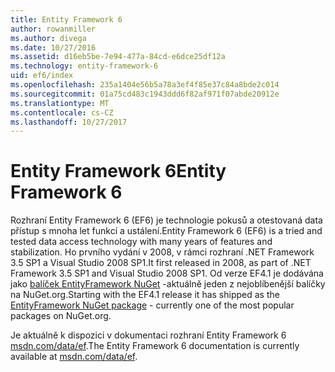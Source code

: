 ```yaml
---
title: Entity Framework 6
author: rowanmiller
ms.author: divega
ms.date: 10/27/2016
ms.assetid: d16eb5be-7e94-477a-84cd-e6dce25df12a
ms.technology: entity-framework-6
uid: ef6/index
ms.openlocfilehash: 235a1404e56b5a78a3ef4f85e37c84a8bde2c014
ms.sourcegitcommit: 01a75cd483c1943ddd6f82af971f07abde20912e
ms.translationtype: MT
ms.contentlocale: cs-CZ
ms.lasthandoff: 10/27/2017
---
```

# <a name="entity-framework-6"></a><span data-ttu-id="f9442-102">Entity Framework 6</span><span class="sxs-lookup"><span data-stu-id="f9442-102">Entity Framework 6</span></span>

<span data-ttu-id="f9442-103">Rozhraní Entity Framework 6 (EF6) je technologie pokusů a otestovaná data přístup s mnoha let funkcí a ustálení.</span><span class="sxs-lookup"><span data-stu-id="f9442-103">Entity Framework 6 (EF6) is a tried and tested data access technology with many years of features and stabilization.</span></span> <span data-ttu-id="f9442-104">Ho prvního vydání v 2008, v rámci rozhraní .NET Framework 3.5 SP1 a Visual Studio 2008 SP1.</span><span class="sxs-lookup"><span data-stu-id="f9442-104">It first released in 2008, as part of .NET Framework 3.5 SP1 and Visual Studio 2008 SP1.</span></span> <span data-ttu-id="f9442-105">Od verze EF4.1 je dodávána jako [balíček EntityFramework NuGet](https://www.nuget.org/packages/EntityFramework/) -aktuálně jeden z nejoblíbenější balíčky na NuGet.org.</span><span class="sxs-lookup"><span data-stu-id="f9442-105">Starting with the EF4.1 release it has shipped as the [EntityFramework NuGet package](https://www.nuget.org/packages/EntityFramework/) - currently one of the most popular packages on NuGet.org.</span></span>

<span data-ttu-id="f9442-106">Je aktuálně k dispozici v dokumentaci rozhraní Entity Framework 6 [msdn.com/data/ef](http://msdn.com/data/ef).</span><span class="sxs-lookup"><span data-stu-id="f9442-106">The Entity Framework 6 documentation is currently available at [msdn.com/data/ef](http://msdn.com/data/ef).</span></span>
